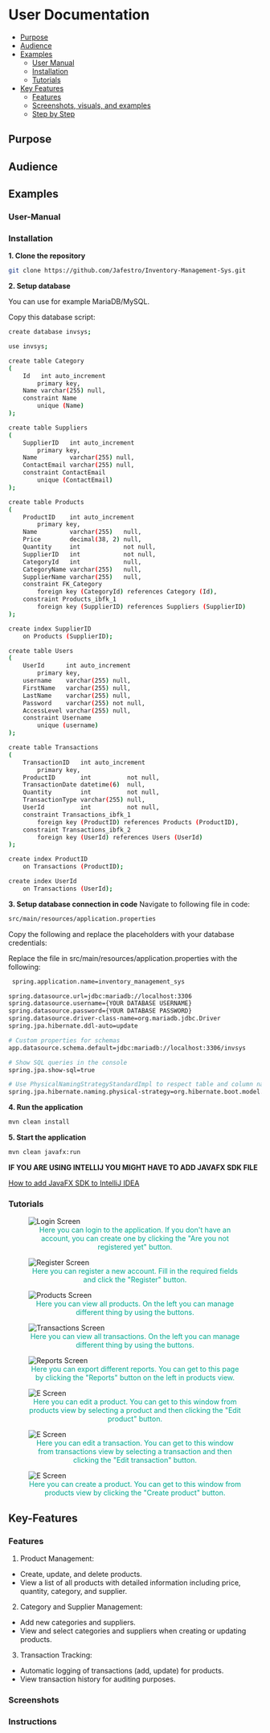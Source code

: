 # User Documentation

- [Purpose](#purpose)
- [Audience](#Audience)
- [Examples](#Examples)
  - [User Manual](#User-Manual)
  - [Installation](#Installation)
  - [Tutorials](#Tutorials)
- [Key Features](#Key-Features)
    - [Features](#Features)
    - [Screenshots, visuals, and examples](#Screenshots)
    - [Step by Step](#Instructions)

## Purpose


## Audience


## Examples


### User-Manual


### Installation
**1. Clone the repository**
```sh
git clone https://github.com/Jafestro/Inventory-Management-Sys.git
```

**2. Setup database**

You can use for example MariaDB/MySQL.

Copy this database script: 

```sh
create database invsys;

use invsys;

create table Category
(
    Id   int auto_increment
        primary key,
    Name varchar(255) null,
    constraint Name
        unique (Name)
);

create table Suppliers
(
    SupplierID   int auto_increment
        primary key,
    Name         varchar(255) null,
    ContactEmail varchar(255) null,
    constraint ContactEmail
        unique (ContactEmail)
);

create table Products
(
    ProductID    int auto_increment
        primary key,
    Name         varchar(255)   null,
    Price        decimal(38, 2) null,
    Quantity     int            not null,
    SupplierID   int            not null,
    CategoryId   int            null,
    CategoryName varchar(255)   null,
    SupplierName varchar(255)   null,
    constraint FK_Category
        foreign key (CategoryId) references Category (Id),
    constraint Products_ibfk_1
        foreign key (SupplierID) references Suppliers (SupplierID)
);

create index SupplierID
    on Products (SupplierID);

create table Users
(
    UserId      int auto_increment
        primary key,
    username    varchar(255) null,
    FirstName   varchar(255) null,
    LastName    varchar(255) null,
    Password    varchar(255) not null,
    AccessLevel varchar(255) null,
    constraint Username
        unique (username)
);

create table Transactions
(
    TransactionID   int auto_increment
        primary key,
    ProductID       int          not null,
    TransactionDate datetime(6)  null,
    Quantity        int          not null,
    TransactionType varchar(255) null,
    UserId          int          not null,
    constraint Transactions_ibfk_1
        foreign key (ProductID) references Products (ProductID),
    constraint Transactions_ibfk_2
        foreign key (UserId) references Users (UserId)
);

create index ProductID
    on Transactions (ProductID);

create index UserId
    on Transactions (UserId);
```

**3. Setup database connection in code**
Navigate to following file in code:
```sh
src/main/resources/application.properties
```

Copy the following and replace the placeholders with your database credentials:

Replace the file in src/main/resources/application.properties with the following:
```sh 
 spring.application.name=inventory_management_sys

spring.datasource.url=jdbc:mariadb://localhost:3306
spring.datasource.username={YOUR DATABASE USERNAME}
spring.datasource.password={YOUR DATABASE PASSWORD}
spring.datasource.driver-class-name=org.mariadb.jdbc.Driver
spring.jpa.hibernate.ddl-auto=update

# Custom properties for schemas
app.datasource.schema.default=jdbc:mariadb://localhost:3306/invsys

# Show SQL queries in the console
spring.jpa.show-sql=true

# Use PhysicalNamingStrategyStandardImpl to respect table and column names
spring.jpa.hibernate.naming.physical-strategy=org.hibernate.boot.model.naming.PhysicalNamingStrategyStandardImpl
```

**4. Run the application**
```sh
mvn clean install
```

**5. Start the application**
```sh
mvn clean javafx:run
```

**IF YOU ARE USING INTELLIJ YOU MIGHT HAVE TO ADD JAVAFX SDK FILE**

[How to add JavaFX SDK to IntelliJ IDEA](https://www.jetbrains.com/help/idea/sdk.html)

### Tutorials
<figure>
  <img src="Screenshots/Login.png" alt="Login Screen" />
  <figcaption style="color: #00a991; text-align: center;">Here you can login to the application.
If you don't have an account, you can create one by clicking the "Are you not registered yet" button.
</figcaption>
</figure>

<figure>
  <img src="Screenshots/Register.png" alt="Register Screen" />
  <figcaption style="color: #00a991; text-align: center;">Here you can register a new account.
Fill in the required fields and click the "Register" button.
</figcaption>
</figure>

<figure>
  <img src="Screenshots/Products.png" alt="Products Screen" />
  <figcaption style="color: #00a991; text-align: center;">Here you can view all products.
On the left you can manage different thing by using the buttons.
</figcaption>
</figure>

<figure>
  <img src="Screenshots/Transactions.png" alt="Transactions Screen" />
  <figcaption style="color: #00a991; text-align: center;">Here you can view all transactions.
On the left you can manage different thing by using the buttons.
</figcaption>
</figure>

<figure>
  <img src="Screenshots/Reports.png" alt="Reports Screen" />
  <figcaption style="color: #00a991; text-align: center;">Here you can export different reports.
You can get to this page by clicking the "Reports" button on the left in products view.
</figcaption>
</figure>

<figure>
  <img src="Screenshots/Edit Product.png" alt="E Screen" />
  <figcaption style="color: #00a991; text-align: center;">Here you can edit a product.
You can get to this window from products view by selecting a product and then clicking the "Edit product" button.
</figcaption>
</figure>

<figure>
  <img src="Screenshots/Edit Transaction.png" alt="E Screen" />
  <figcaption style="color: #00a991; text-align: center;">Here you can edit a transaction.
You can get to this window from transactions view by selecting a transaction and then clicking the "Edit transaction" button.
</figcaption>
</figure>

<figure>
  <img src="Screenshots/Create Product.png" alt="E Screen" />
  <figcaption style="color: #00a991; text-align: center;">Here you can create a product.
You can get to this window from products view by clicking the "Create product" button.
</figcaption>
</figure>


## Key-Features


### Features
1. Product Management:
  - Create, update, and delete products.
  - View a list of all products with detailed information including price, quantity, category, and supplier.
2. Category and Supplier Management:
  - Add new categories and suppliers.
  - View and select categories and suppliers when creating or updating products.
3. Transaction Tracking:
  - Automatic logging of transactions (add, update) for products.
  - View transaction history for auditing purposes.

### Screenshots


### Instructions
